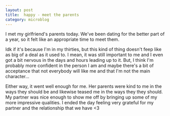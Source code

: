 ```yaml
---
layout: post
title:  happy - meet the parents
category: microblog
---
```


I met my girlfriend's parents today. We've been dating for the better part of a year, so it felt like an appropriate time to meet them.

Idk if it's because I'm in my thirties, but this kind of thing doesn't feep like as big of a deal as it used to. I mean, it was still important to me and I even got a bit nervous in the days and hours leading up to it. But, I think I'm probably more confident in the person I am and maybe there's a bit of acceptance that not everybody will like me and that I'm not the main character...

Either way, it went well enough for me. Her parents were kind to me in the ways they should be and likewise teased me in the ways they they should. My partner was nice enough to show me off by bringing up some of my more impressive qualities. I ended the day feeling very grateful for my partner and the relationship that we have <3
